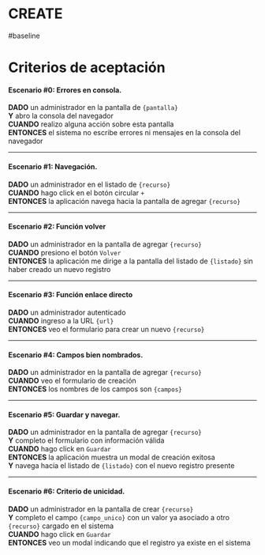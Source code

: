 # CREATE
#baseline


# Criterios de aceptación 
#### Escenario \#0: Errores en consola.  
  
**DADO** un administrador en la pantalla de `{pantalla}`  
**Y** abro la consola del navegador  
**CUANDO** realizo alguna acción sobre esta pantalla  
**ENTONCES** el sistema no escribe errores ni mensajes en la consola del navegador  

- - - -

#### Escenario \#1: Navegación.  
   
**DADO** un administrador en el listado de `{recurso}`  
**CUANDO** hago click en el botón circular `+`  
**ENTONCES** la aplicación navega hacia la pantalla de agregar `{recurso}`  

- - - -

#### Escenario \#2: Función volver  
  
**DADO** un administrador en la pantalla de agregar `{recurso}`   
**CUANDO** presiono el botón `Volver`   
**ENTONCES** la aplicación me dirige a la pantalla del listado de `{listado}` sin haber creado un nuevo registro  

- - - -

#### Escenario \#3: Función enlace directo  
  
**DADO** un administrador autenticado  
**CUANDO** ingreso a la URL  `{url}`  
**ENTONCES** veo el formulario para crear un nuevo `{recurso}`  

- - - -
#### Escenario \#4: Campos bien nombrados.  
  
**DADO** un administrador en la pantalla de agregar `{recurso}`  
**CUANDO** veo el formulario de creación  
**ENTONCES** los nombres de los campos son `{campos}`  

- - - -

#### Escenario \#5: Guardar y navegar.  
  
**DADO** un administrador en la pantalla de agregar `{recurso}`  
**Y** completo el formulario con información válida  
**CUANDO**  hago click en `Guardar`  
**ENTONCES** la aplicación muestra un modal de creación exitosa  
**Y** navega hacia el listado de `{listado}` con el nuevo registro presente  

- - - -
  
#### Escenario \#6: Criterio de unicidad.  
  
**DADO** un administrador en la pantalla de crear  `{recurso}`  
**Y** completo el campo `{campo_unico}` con un valor ya asociado a otro `{recurso}` cargado en el sistema  
**CUANDO**  hago click en `Guardar`  
**ENTONCES** veo un modal indicando que el registro ya existe en el sistema  

